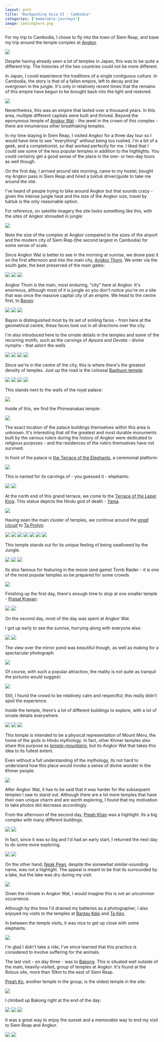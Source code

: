 ```yaml
---
layout: post
title: "Backpacking Asia VI - Cambodia"
categories: ["memorable-journeys"]
image: ibelonghere.png
---
```


For my trip to Cambodia, I chose to fly into the town of Siem Reap, and base my trip around the temple complex at [Angkor](https://en.wikipedia.org/wiki/Angkor).

![](/img/asia/angkor/18-angkor-wat-view.webp)

Despite having already seen a lot of temples in Japan, this was to be quite a different trip. The histories of the two countries could not be more different.

In Japan, I could experience the traditions of a single contiguous culture. In Cambodia, the story is that of a fallen empire, left to decay and be overgrown in the jungle. It's only in relatively recent times that the remains of this empire have begun to be brought back into the light and restored.

![](/img/asia/angkor/12-ta-prohm-crowds-1.webp)

Nevertheless, this was an empire that lasted over a thousand years. In this area, multiple different capitals were built and thrived. Beyond the eponymous temple of [Angkor Wat](https://en.wikipedia.org/wiki/Angkor_Wat) - the jewel in the crown of this complex - there are innumerous other breathtaking temples.

In my time staying in Siem Reap, I visited Angkor for a three day tour so I would have time to see "everything" without being too rushed. I'm a bit of a geek, and a completionist, so that worked perfectly for me. I liked that I could see some of the less popular temples in addition to the highlights. You could certainly get a good sense of the place in the one- or two-day tours as well though.

On the first day, I arrived around late morning, came to my hostel, bought my Angkor pass in Siem Reap and hired a tuktuk driver/guide to take me around the site.

I've heard of people trying to bike around Angkor but that sounds crazy - given the intense jungle heat and the size of the Angkor size, travel by tuktuk is the only reasonable option.

For reference, on satellite imagery the site looks something like this, with the sites of Angkor shrouded in jungle:

![](/img/asia/angkor/siem-reap-angkor-map.webp)

Note the size of the complex at Angkor compared to the sizes of the airport and the modern city of Siem Riep (the second largest in Cambodia) for some sense of scale.

Since Angkor Wat is better to see in the morning at sunrise, we drove past it on the first afternoon and into the main city, [Angkor Thom](https://en.wikipedia.org/wiki/Angkor_Thom). We enter via the south gate, the best preserved of the main gates:

![](/img/asia/angkor/1-south-gate-1.webp)
![](/img/asia/angkor/1-south-gate-2.webp)
![](/img/asia/angkor/1-south-gate-3.webp)

Angkor Thom is the main, most enduring, "city" here at Angkor. It's enormous, although most of it is jungle so you don't notice you're on a site that was once the massive capital city of an empire. We head to the centre first, to [Bayon](https://en.wikipedia.org/wiki/Bayon):

![](/img/asia/angkor/4-baphuon-5.webp)
![](/img/asia/angkor/2-bayon-1.webp)
![](/img/asia/angkor/2-bayon-2.webp)

Bayon is distinguished most by its set of smiling faces - from here at the geometrical centre, these faces look out in all directions over the city.

I'm also introduced here to the ornate details in the temples and some of the recurring motifs, such as the carvings of *Apsara* and *Devata* - divine nymphs - that adorn the walls

![](/img/asia/angkor/3-bayon-details-1.webp)
![](/img/asia/angkor/3-bayon-details-2.webp)
![](/img/asia/angkor/3-bayon-details-3.webp)
![](/img/asia/angkor/3-bayon-details-4.webp)

Since we're in the centre of the city, this is where there's the greatest density of temples. Just up the road is the colossal [Baphuon temple](https://en.wikipedia.org/wiki/Baphuon):

![](/img/asia/angkor/4-baphuon-1.webp)
![](/img/asia/angkor/4-baphuon-2.webp)
![](/img/asia/angkor/4-baphuon-3.webp)
![](/img/asia/angkor/4-baphuon-4.webp)

This stands next to the walls of the royal palace:

![](/img/asia/angkor/5-royal-palace-walls.webp)

Inside of this, we find the Phimeanakas temple:

![](/img/asia/angkor/6-phimeanakas.webp)

The exact location of the palace buildings themselves within this area is unknown. It's interesting that *all* the greatest and most durable monuments built by the various rulers during the history of Angkor were dedicated to religious purposes - and the residences of the rulers themselves have not survived.

In front of the palace is [the Terrace of the Elephants](https://en.wikipedia.org/wiki/Terrace_of_the_Elephants), a ceremonial platform:

![](/img/asia/angkor/7-terrace.webp)

This is named for its carvings of - you guessed it - elephants:

![](/img/asia/angkor/8-terrace-details-1.webp)
![](/img/asia/angkor/8-terrace-details-2.webp)

At the north end of this grand terrace, we come to the [Terrace of the Leper King](https://en.wikipedia.org/wiki/Terrace_of_the_Leper_King). This  statue depicts the Hindu god of death -  [Yama](https://en.wikipedia.org/wiki/Yama "Yama").

![](/img/asia/angkor/9-terrace-of-the-leper-king.webp)

Having seen the main cluster of temples, we continue around the [*small circuit*](https://helloangkor.com/navigating-angkors-temples-the-small-circuit-the-grand-circuit-map-guide/) to [Ta Prohm](https://en.wikipedia.org/wiki/Ta_Prohm):

![](/img/asia/angkor/10-ta-prohm-1.webp)
![](/img/asia/angkor/10-ta-prohm-2.webp)
![](/img/asia/angkor/10-ta-prohm-3.webp)
![](/img/asia/angkor/10-ta-prohm-4.webp)
![](/img/asia/angkor/10-ta-prohm-5.webp)
![](/img/asia/angkor/10-ta-prohm-6.webp)
![](/img/asia/angkor/10-ta-prohm-7.webp)

This temple stands out for its unique feeling of being swallowed by the Jungle.

![](/img/asia/angkor/11-ta-prohm-jungle-1.webp)
![](/img/asia/angkor/11-ta-prohm-jungle-2.webp)
![](/img/asia/angkor/11-ta-prohm-jungle-4.webp)

Its also famous for featuring in the movie (and game) Tomb Raider - it is one of the most popular temples so be prepared for some crowds

![](/img/asia/angkor/12-ta-prohm-crowds-2.webp)

Finishing up the first day, there's enough time to stop at one smaller temple - [Prasat Kravan](https://en.wikipedia.org/wiki/Prasat_Kravan):

![](/img/asia/angkor/13-pasat-kravan-1.webp)
![](/img/asia/angkor/13-pasat-kravan-2.webp)

On the second day, most of the day was spent at Angkor Wat.

I got up early to see the sunrise, hurrying along with everyone else:

![](/img/asia/angkor/14-angkor-wat-morning-rush-1.webp)
![](/img/asia/angkor/14-angkor-wat-morning-rush-2.webp)

The view over the mirror pond was beautiful though, as well as making for a spectacular photograph.

![](/img/asia/angkor/15-angkor-wat-mirror.webp)

Of course, with such a popular attraction, the reality is not quite as tranquil the pictures would suggest:

![](/img/asia/angkor/16-angkor-wat-mirror-crowds.webp)

Still, I found the crowd to be relatively calm and respectful; this really didn't spoil the experience.

Inside the temple, there's a lot of different buildings to explore, with a lot of ornate details everywhere.

![](/img/asia/angkor/17-angkor-wat-details-1.webp)
![](/img/asia/angkor/17-angkor-wat-details-2.webp)
![](/img/asia/angkor/17-angkor-wat-details-3.webp)

This temple is intended to be a physical representation of Mount Meru, the home of the gods in Hindu mythology. In fact, other Khmer temples also share this purpose as [*temple-mountains*](https://en.wikipedia.org/wiki/Khmer_architecture#Temple_mountain), but its Angkor Wat that takes this idea to its fullest extent.

Even without a full understanding of the mythology, its not hard to understand how this place would invoke a sense of divine wonder in the Khmer people.

![](/img/asia/angkor/18-angkor-wat-view-2.webp)

After Angkor Wat, it has to be said that it was harder for the subsequent temples I saw to stand out. Although there are a lot more temples that have their own unique charm and are worth exploring, I found that my motivation to take photos did decrease accordingly.

From the afternoon of the second day, [Preah Khan](https://en.wikipedia.org/wiki/Preah_Khan) was a highlight. Its a big complex with many different buildings.

![](/img/asia/angkor/19-preah-khan-approach.webp)
![](/img/asia/angkor/19-preah-khan-wide.webp)

In fact, since it was so big and I'd had an early start, I returned the next day to do some more exploring.

![](/img/asia/angkor/19-preah-khan-close.webp)
![](/img/asia/angkor/19-preah-khan-building.webp)

On the other hand, [Neak Pean](https://en.wikipedia.org/wiki/Neak_Pean), despite the somewhat similar-sounding name, was not a highlight. The appeal is meant to be that its surrounded by a lake, but the lake was dry during my visit.

![](/img/asia/angkor/20-neak-prean-1.webp)

Given the climate in Angkor Wat, I would imagine this is not an uncommon occurrence.

Although by this time I'd drained my batteries as a photographer, I also enjoyed my visits to the temples at [Bantay Kdei](https://en.wikipedia.org/wiki/Banteay_Kdei) and [Ta Keo](https://en.wikipedia.org/wiki/Ta_Keo).

In between the temple visits, it was nice to get up close with some elephants.

![](/img/asia/angkor/21-elephants-1.webp)

I'm glad I didn't take a ride, I've since learned that this practice is considered to involve suffering for the animals.

The last visit - on day three - was to [Bakong](https://en.wikipedia.org/wiki/Bakong). This is situated well outside of the main, heavily-visited, group of temples at Angkor. It's found at the Rolous site, more than 10km to the east of Siem Reap.

[Preah Ko](https://en.wikipedia.org/wiki/Preah_Ko), another temple in the group, is the oldest temple in the site:

![](/img/asia/angkor/22-preah-ko.webp)

I climbed up Bakong right at the end of the day:

![](/img/asia/angkor/23-bakong-1.webp)
![](/img/asia/angkor/23-bakong-2.webp)
![](/img/asia/angkor/23-bakong-3.webp)

It was a great way to enjoy the sunset and a memorable way to end my visit to Siem Reap and Angkor.

![](/img/asia/angkor/24-sunset-1.webp)
![](/img/asia/angkor/24-sunset-2.webp)
